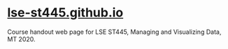 # [lse-st445.github.io](http://lse-st445.github.io)

Course handout web page for LSE ST445, Managing and Visualizing Data, MT 2020.
